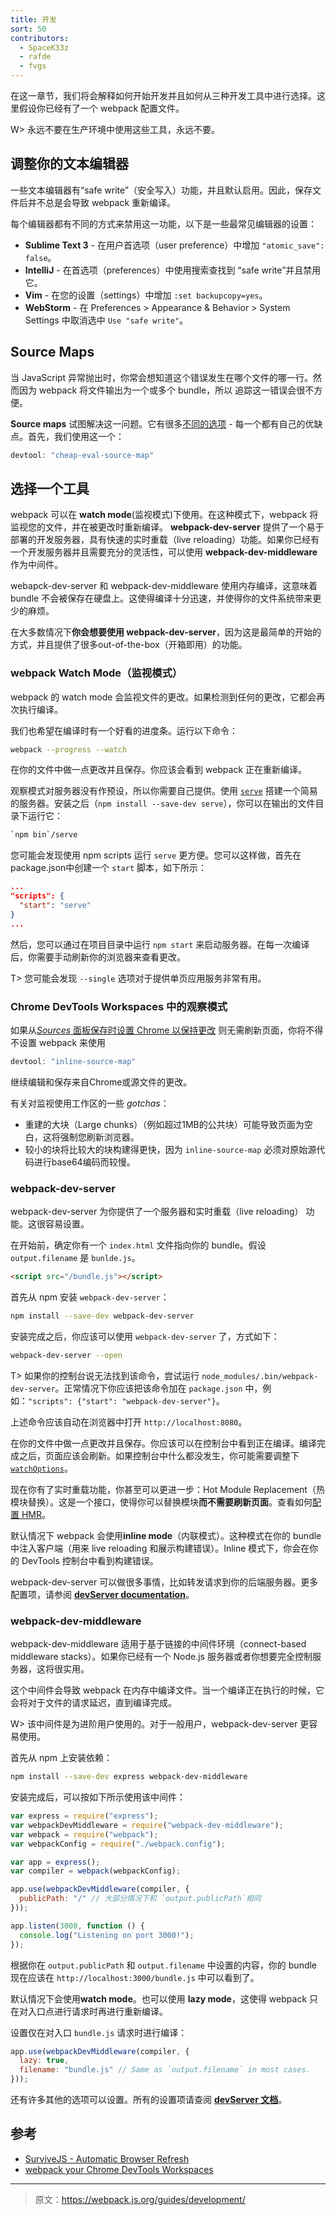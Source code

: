 ```yaml
---
title: 开发
sort: 50
contributors:
  - SpaceK33z
  - rafde
  - fvgs
---
```


在这一章节，我们将会解释如何开始开发并且如何从三种开发工具中进行选择。这里假设你已经有了一个 webpack 配置文件。

W> 永远不要在生产环境中使用这些工具，永远不要。


## 调整你的文本编辑器

一些文本编辑器有“safe write”（安全写入）功能，并且默认启用。因此，保存文件后并不总是会导致 webpack 重新编译。

每个编辑器都有不同的方式来禁用这一功能，以下是一些最常见编辑器的设置：

* **Sublime Text 3** - 在用户首选项（user preference）中增加 `"atomic_save": false`。
* **IntelliJ** - 在首选项（preferences）中使用搜索查找到 “safe write”并且禁用它。
* **Vim** - 在您的设置（settings）中增加 `:set backupcopy=yes`。
* **WebStorm** - 在 Preferences > Appearance & Behavior > System Settings 中取消选中 `Use "safe write"`。


## Source Maps

当 JavaScript 异常抛出时，你常会想知道这个错误发生在哪个文件的哪一行。然而因为 webpack 将文件输出为一个或多个 bundle，所以 追踪这一错误会很不方便。

**Source maps** 试图解决这一问题。它有很多[不同的选项](/configuration/devtool) - 每一个都有自己的优缺点。首先，我们使用这一个：

```js
devtool: "cheap-eval-source-map"
```


## 选择一个工具

webpack 可以在 **watch mode**(监视模式)下使用。在这种模式下，webpack 将监视您的文件，并在被更改时重新编译。
**webpack-dev-server** 提供了一个易于部署的开发服务器，具有快速的实时重载（live reloading）功能。如果你已经有一个开发服务器并且需要充分的灵活性，可以使用 **webpack-dev-middleware** 作为中间件。

webapck-dev-server 和 webpack-dev-middleware 使用内存编译，这意味着 bundle 不会被保存在硬盘上。这使得编译十分迅速，并使得你的文件系统带来更少的麻烦。

在大多数情况下**你会想要使用 webpack-dev-server**，因为这是最简单的开始的方式，并且提供了很多out-of-the-box（开箱即用）的功能。


### webpack Watch Mode（监视模式）

webpack 的 watch mode 会监视文件的更改。如果检测到任何的更改，它都会再次执行编译。

我们也希望在编译时有一个好看的进度条。运行以下命令：

```bash
webpack --progress --watch
```

在你的文件中做一点更改并且保存。你应该会看到 webpack 正在重新编译。

观察模式对服务器没有作预设，所以你需要自己提供。使用 [`serve`](https://github.com/zeit/serve) 搭建一个简易的服务器。安装之后（`npm install --save-dev serve`），你可以在输出的文件目录下运行它：

```bash
`npm bin`/serve
```

您可能会发现使用 npm scripts 运行 `serve` 更方便。您可以这样做，首先在package.json中创建一个 `start` 脚本，如下所示：

```json
...
"scripts": {
  "start": "serve"
}
...
```

然后，您可以通过在项目目录中运行 `npm start` 来启动服务器。在每一次编译后，你需要手动刷新你的浏览器来查看更改。

T> 您可能会发现 `--single` 选项对于提供单页应用服务非常有用。


### Chrome DevTools Workspaces 中的观察模式

如果从[_Sources_ 面板保存时设置 Chrome 以保持更改](https://medium.com/@rafaelideleon/webpack-your-chrome-devtools-workspaces-cb9cca8d50da#.mmzbo7jkp)
则无需刷新页面，你将不得不设置 webpack 来使用

```javascript
devtool: "inline-source-map"
```

继续编辑和保存来自Chrome或源文件的更改。

有关对监视使用工作区的一些 _gotchas_：

* 重建的大块（Large chunks）（例如超过1MB的公共块）可能导致页面为空白，这将强制您刷新浏览器。
* 较小的块将比较大的块构建得更快，因为 `inline-source-map` 必须对原始源代码进行base64编码而较慢。


### webpack-dev-server

webpack-dev-server 为你提供了一个服务器和实时重载（live reloading） 功能。这很容易设置。

在开始前，确定你有一个 `index.html` 文件指向你的 bundle。假设 `output.filename` 是 `bunlde.js`。

```html
<script src="/bundle.js"></script>
```

首先从 npm 安装 `webpack-dev-server`：

```bash
npm install --save-dev webpack-dev-server
```

安装完成之后，你应该可以使用 `webpack-dev-server` 了，方式如下：

```bash
webpack-dev-server --open
```

T> 如果你的控制台说无法找到该命令，尝试运行 `node_modules/.bin/webpack-dev-server`。正常情况下你应该把该命令加在 `package.json` 中，例如：`"scripts": {"start": "webpack-dev-server"}`。

上述命令应该自动在浏览器中打开 `http://localhost:8080`。

在你的文件中做一点更改并且保存。你应该可以在控制台中看到正在编译。编译完成之后，页面应该会刷新。如果控制台中什么都没发生，你可能需要调整下 [`watchOptions`](/configuration/dev-server#devserver-watchoptions-)。

现在你有了实时重载功能，你甚至可以更进一步：Hot Module Replacement（热模块替换）。这是一个接口，使得你可以替换模块**而不需要刷新页面**。查看如何[配置 HMR](/guides/hmr-react)。

默认情况下 webpack 会使用**inline mode**（内联模式）。这种模式在你的 bundle 中注入客户端（用来 live reloading 和展示构建错误）。Inline 模式下，你会在你的 DevTools 控制台中看到构建错误。

webpack-dev-server 可以做很多事情，比如转发请求到你的后端服务器。更多配置项，请参阅 [**devServer documentation**](/configuration/dev-server)。


### webpack-dev-middleware

webpack-dev-middleware 适用于基于链接的中间件环境（connect-based middleware stacks）。如果你已经有一个 Node.js 服务器或者你想要完全控制服务器，这将很实用。

这个中间件会导致 webpack 在内存中编译文件。当一个编译正在执行的时候，它会将对于文件的请求延迟，直到编译完成。

W> 该中间件是为进阶用户使用的。对于一般用户，webpack-dev-server 更容易使用。

首先从 npm 上安装依赖：

```bash
npm install --save-dev express webpack-dev-middleware
```

安装完成后，可以按如下所示使用该中间件：

```js
var express = require("express");
var webpackDevMiddleware = require("webpack-dev-middleware");
var webpack = require("webpack");
var webpackConfig = require("./webpack.config");

var app = express();
var compiler = webpack(webpackConfig);

app.use(webpackDevMiddleware(compiler, {
  publicPath: "/" // 大部分情况下和 `output.publicPath`相同
}));

app.listen(3000, function () {
  console.log("Listening on port 3000!");
});
```

根据你在 `output.publicPath` 和 `output.filename` 中设置的内容，你的 bundle 现在应该在 `http://localhost:3000/bundle.js` 中可以看到了。

默认情况下会使用**watch mode**。也可以使用 **lazy mode**，这使得 webpack 只在对入口点进行请求时再进行重新编译。

设置仅在对入口 `bundle.js` 请求时进行编译：

```js
app.use(webpackDevMiddleware(compiler, {
  lazy: true,
  filename: "bundle.js" // Same as `output.filename` in most cases.
}));
```

还有许多其他的选项可以设置。所有的设置项请查阅 [**devServer 文档**](/configuration/dev-server)。


## 参考

* [SurviveJS - Automatic Browser Refresh](http://survivejs.com/webpack/developing-with-webpack/automatic-browser-refresh/)
* [webpack your Chrome DevTools Workspaces](https://medium.com/@rafaelideleon/webpack-your-chrome-devtools-workspaces-cb9cca8d50da)

***

> 原文：https://webpack.js.org/guides/development/
